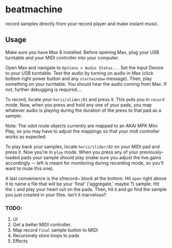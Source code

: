 # beatmachine
record samples directly from your record player and make instant music.

## Usage

Make sure you have Max 8 installed. Before opening Max, plug your USB turntable and your MIDI controller into your computer.

Open Max and navigate to `Options > Audio Status...` Set the Input Device to your USB turntable. Test the audio by turning on audio in Max (click bottom right power button and any `startwindow` message). Then, play something on your turntable. You should hear the audio coming from Max. If not, further debugging is required.... 

To record, locate your `horiz/slider/01` and press it. This puts you in `record` mode. Now, when you press and hold any one of your pads, you map whatever audio is playing during the duration of the press to that pad as a sample. 

Note: The odot route objects currently are mapped to an AKAI MPK Mini Play, so you may have to adjust the mappings so that your midi controller works as expected. 

To play back your samples, locate `horiz/slider/02` on your MIDI pad and press it. Now you're in `play` mode. When you press any of your previously-loaded pads your sample should play (make sure you adjust the live.gains accordingly -- left is meant for monitoring during recording mode, so you'll want to mute this one).

A last convenience is the sfrecord~ block at the bottom. Hit `open` right above it to name a file that will be your 'final' ('aggregate,' maybe ?) sample. Hit the `1` and play your heart out on the pads. Then, hit `0` and go find the sample you just created in your files. Isn't it marvelous?

### TODO: 
1. UI
2. Get a better MIDI controller.
3. Map record `final` sample button to MIDI
4. Recursively store loops to pads
5. Effects
